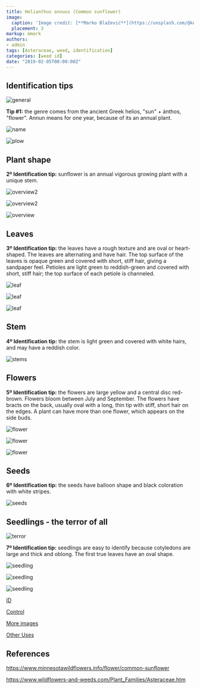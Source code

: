 ```yaml
---
title: Helianthus annuus (Common sunflower)
image:
  caption: 'Image credit: [**Marko Blažević**](https://unsplash.com/@kerber?utm_source=unsplash&utm_medium=referral&utm_content=creditCopyText)'
  placement: 3
markup: mmark
authors:
- admin
tags: [Asteraceae, weed, identification]
categories: [weed id]
date: "2019-02-05T00:00:00Z"
---
```

## Identification tips

![general](https://github.com/vitoranunciato/academic-kickstart/blob/master/content/pt/post/helianthus%20annuus/image/geral.jpg?raw=true)

**Tip #1:** the genre comes from the ancient Greek helios, "sun" + ánthos, "flower". Annun means for one year,  because of its an annual plant.

![name](https://github.com/vitoranunciato/academic-kickstart/blob/master/content/pt/post/helianthus%20annuus/image/name.jpg?raw=true)

![plow](https://media.giphy.com/media/26uf8ILtSpGpfDRPW/giphy.gif)

## Plant shape

**2º Identification tip:** sunflower is an annual vigorous growing plant with a unique stem.

![overview2](https://github.com/vitoranunciato/academic-kickstart/blob/master/content/pt/post/helianthus%20annuus/image/overview3.jpg?raw=true)

![overview2](https://github.com/vitoranunciato/academic-kickstart/blob/master/content/pt/post/helianthus%20annuus/image/overview.jpg?raw=true)

![overview](https://github.com/vitoranunciato/academic-kickstart/blob/master/content/pt/post/helianthus%20annuus/image/overview2.jpg?raw=true)

## Leaves

**3º Identification tip:** the leaves have a rough texture and are oval or heart-shaped. The leaves are alternating and have hair. The top surface of the leaves is opaque green and covered with short, stiff hair, giving a sandpaper feel. Petioles are light green to reddish-green and covered with short, stiff hair; the top surface of each petiole is channeled.

![leaf](https://github.com/vitoranunciato/academic-kickstart/blob/master/content/pt/post/helianthus%20annuus/image/leaves.jpg?raw=true)

![leaf](https://github.com/vitoranunciato/academic-kickstart/blob/master/content/pt/post/helianthus%20annuus/image/leaves2.jpg?raw=true)

![leaf](https://github.com/vitoranunciato/academic-kickstart/blob/master/content/pt/post/helianthus%20annuus/image/leaves3.jpg?raw=true)

## Stem

**4º Identification tip:** the stem is light green and covered with white hairs, and may have a reddish color.

![stems](https://github.com/vitoranunciato/academic-kickstart/blob/master/content/pt/post/helianthus%20annuus/image/stems.jpg?raw=true)

## Flowers

**5º Identification tip:** the flowers are large yellow and a central disc red-brown. Flowers bloom between July and September. The flowers have bracts on the back, usually oval with a long, thin tip with stiff, short hair on the edges. A plant can have more than one flower, which appears on the side buds.

![flower](https://github.com/vitoranunciato/academic-kickstart/blob/master/content/pt/post/helianthus%20annuus/image/flower2.jpg?raw=true)

![flower](https://github.com/vitoranunciato/academic-kickstart/blob/master/content/pt/post/helianthus%20annuus/image/flower3.jpg?raw=true)

![flower](https://github.com/vitoranunciato/academic-kickstart/blob/master/content/pt/post/helianthus%20annuus/image/flower.jpg?raw=true)

## Seeds

**6º Identification tip:** the seeds have balloon shape and black coloration with white stripes.

![seeds](https://github.com/vitoranunciato/academic-kickstart/blob/master/content/pt/post/helianthus%20annuus/image/seeds.jpg?raw=true)

## Seedlings - the terror of all
![terror](https://media.giphy.com/media/VE262MWMH0Y7K/giphy.gif)

**7º Identification tip:** seedlings are easy to identify because cotyledons are large and thick and oblong. The first true leaves have an oval shape.

![seedling](https://github.com/vitoranunciato/academic-kickstart/blob/master/content/pt/post/helianthus%20annuus/image/seedling.jpg?raw=true)

![seedling](https://github.com/vitoranunciato/academic-kickstart/blob/master/content/pt/post/helianthus%20annuus/image/seedling2.jpg?raw=true)

![seedling](https://github.com/vitoranunciato/academic-kickstart/blob/master/content/pt/post/helianthus%20annuus/image/seedling3.png?raw=true)

[ID](https://www.youtube.com/watch?v=oc8sreu9OrA&list=PLdTdglZPyaglMcCmnDfkGdt-qnJ_IJJ57&index=38&t=0s)

[Control](https://youtu.be/xby_cp5blXU)

[More images](https://calphotos.berkeley.edu/cgi/img_query?where-lifeform=any&rel-taxon=contains&where-taxon=Helianthus+annuus&rel-namesoup=matchphrase&where-namesoup=&rel-location=matchphrase&where-location=&rel-county=eq&where-county=any&rel-state=eq&where-state=any&rel-country=eq&where-country=any&where-collectn=any&rel-photographer=contains&where-photographer=&rel-kwid=equals&where-kwid=&max_rows=24)

[Other Uses](https://pfaf.org/user/Plant.aspx?LatinName=Helianthus%20annuus)

## References
https://www.minnesotawildflowers.info/flower/common-sunflower

https://www.wildflowers-and-weeds.com/Plant_Families/Asteraceae.htm
